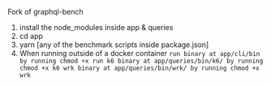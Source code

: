 Fork of graphql-bench

1. install the node_modules inside app & queries
2. cd app
3. yarn [any of the benchmark scripts inside package.json]
4. When running outside of a docker container
`run binary at app/cli/bin by running chmod +x run
k6 binary at app/queries/bin/k6/ by running chmod +x k6
wrk binary at app/queries/bin/wrk/ by running chmod +x wrk`
